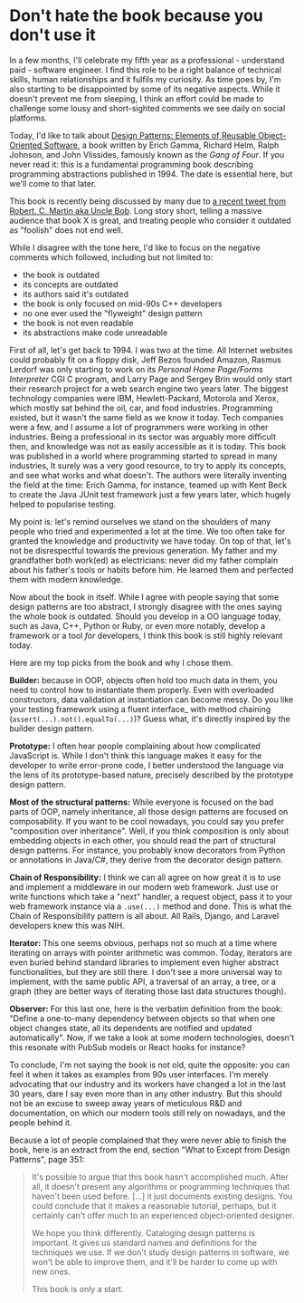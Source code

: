# Don't hate the book because you don't use it

In a few months, I'll celebrate my fifth year as a professional - understand paid - software engineer. I find this role to be a right balance of technical skills, human relationships and it fulfils my curiosity. As time goes by, I'm also starting to be disappointed by some of its negative aspects. While it doesn't prevent me from sleeping, I think an effort could be made to challenge some lousy and short-sighted comments we see daily on social platforms.

Today, I'd like to talk about [Design Patterns: Elements of Reusable Object-Oriented Software](https://www.amazon.com/Design-Patterns-Object-Oriented-Addison-Wesley-Professional-ebook/dp/B000SEIBB8), a book written by Erich Gamma, Richard Helm, Ralph Johnson, and John Vlissides, famously known as the _Gang of Four_. If you never read it: this is a fundamental programming book describing programming abstractions published in 1994. The date is essential here, but we'll come to that later.

This book is recently being discussed by many due to [a recent tweet from Robert. C. Martin aka Uncle Bob](https://twitter.com/unclebobmartin/status/1306581616983183361). Long story short, telling a massive audience that book X is great, and treating people who consider it outdated as "foolish" does not end well.

While I disagree with the tone here, I'd like to focus on the negative comments which followed, including but not limited to:

- the book is outdated
- its concepts are outdated
- its authors said it's outdated
- the book is only focused on mid-90s C++ developers
- no one ever used the "flyweight" design pattern
- the book is not even readable
- its abstractions make code unreadable

First of all, let's get back to 1994. I was two at the time. All Internet websites could probably fit on a floppy disk, Jeff Bezos founded Amazon, Rasmus Lerdorf was only starting to work on its _Personal Home Page/Forms Interpreter_ CGI C program, and Larry Page and Sergey Brin would only start their research project for a web search engine two years later. The biggest technology companies were IBM, Hewlett-Packard, Motorola and Xerox, which mostly sat behind the oil, car, and food industries. Programming existed, but it wasn't the same field as we know it today. Tech companies were a few, and I assume a lot of programmers were working in other industries. Being a professional in its sector was arguably more difficult then, and knowledge was not as easily accessible as it is today. This book was published in a world where programming started to spread in many industries, It surely was a very good resource, to try to apply its concepts, and see what works and what doesn't. The authors were literally inventing the field at the time: Erich Gamma, for instance, teamed up with Kent Beck to create the Java JUnit test framework just a few years later, which hugely helped to popularise testing.

My point is: let's remind ourselves we stand on the shoulders of many people who tried and experimented a lot at the time. We too often take for granted the knowledge and productivity we have today. On top of that, let's not be disrespectful towards the previous generation. My father and my grandfather both work(ed) as electricians: never did my father complain about his father's tools or habits before him. He learned them and perfected them with modern knowledge.

Now about the book in itself. While I agree with people saying that some design patterns are too abstract, I strongly disagree with the ones saying the whole book is outdated. Should you develop in a OO language today, such as Java, C++, Python or Ruby, or even more notably, develop a framework or a tool _for_ developers, I think this book is still highly relevant today.

Here are my top picks from the book and why I chose them.

**Builder:** because in OOP, objects often hold too much data in them, you need to control how to instantiate them properly. Even with overloaded constructors, data validation at instantiation can become messy. Do you like your testing framework using a fluent interface_ with method chaining (`assert(...).not().equalTo(...)`)? Guess what, it's directly inspired by the builder design pattern.

**Prototype:** I often hear people complaining about how complicated JavaScript is. While I don't think this language makes it easy for the developer to write error-prone code, I better understood the language via the lens of its prototype-based nature, precisely described by the prototype design pattern.

**Most of the structural patterns:** While everyone is focused on the bad parts of OOP, namely inheritance, all those design patterns are focused on composability. If you want to be cool nowadays, you could say you prefer "composition over inheritance". Well, if you think composition is only about embedding objects in each other, you should read the part of structural design patterns. For instance, you probably know decorators from Python or annotations in Java/C#, they derive from the decorator design pattern.

**Chain of Responsibility:** I think we can all agree on how great it is to use and implement a middleware in our modern web framework. Just use or write functions which take a "next" handler, a request object, pass it to your web framework instance via a `.use(...)` method and done. This is what the Chain of Responsibility pattern is all about. All Rails, Django, and Laravel developers knew this was NIH.

**Iterator:** This one seems obvious, perhaps not so much at a time where iterating on arrays with pointer arithmetic was common. Today, iterators are even buried behind standard libraries to implement even higher abstract functionalities, but they are still there. I don't see a more universal way to implement, with the same public API, a traversal of an array, a tree, or a graph (they are better ways of iterating those last data structures though).

**Observer:** For this last one, here is the verbatim definition from the book: "Define a one-to-many dependency between objects so that when one object changes state, all its dependents are notified and updated automatically". Now, if we take a look at some modern technologies, doesn't this resonate with PubSub models or React hooks for instance?

To conclude, I'm not saying the book is not old, quite the opposite: you can feel it when it takes as examples from 90s user interfaces. I'm merely advocating that our industry and its workers have changed a lot in the last 30 years, dare I say even more than in any other industry. But this should not be an excuse to sweep away years of meticulous R&D and documentation, on which our modern tools still rely on nowadays, and the people behind it.

Because a lot of people complained that they were never able to finish the book, here is an extract from the end, section "What to Except from Design Patterns", page 351:

> It's possible to argue that this book hasn't accomplished much. After all, it doesn't present any algorithms or programming techniques that haven't been used before. [...] it just documents existing designs. You could conclude that it makes a reasonable tutorial, perhaps, but it certainly can't offer much to an experienced object-oriented designer.
>
> We hope you think differently. Cataloging design patterns is important. It gives us standard names and definitions for the techniques we use. If we don't study design patterns in software, we won't be able to improve them, and it'll be harder to come up with new ones.
>
> This book is only a start.
